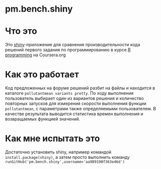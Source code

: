pm.bench.shiny
==============

Что это
===

Это [shiny](http://shiny.rstudio.com/)-приложение для сравнения производительности кода решений первого задания по программированию в курсе [R programming](https://class.coursera.org/rprog-002/forum/thread?thread_id=1173) на Coursera.org

Как это работает
===

Код предложенных на форуме решений разбит на файлы и находится в каталоге `pollutantmean variants pretty`. По ходу выполнения пользователь выбирает один из вариантов решения и количество повторных запусков для измерения скорости выполнения функции `pollutantmean`, с параметрами также определяемыми пользователем. В качестве результата выводится статистика времен выполнения и возвращаемых функцией значений.

Как мне испытать это 
===

Достаточно установить shiny, например командой `install.package(shiny)`, а затем просто выполнить команду `runGitHub('pm.bench.shiny',username='aa989190f363e46d')`